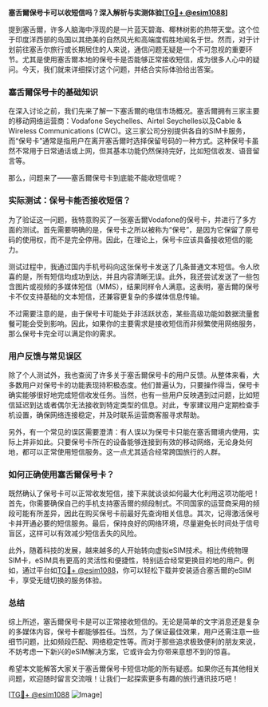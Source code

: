 **塞舌爾保号卡可以收短信吗？深入解析与实测体验[[TG💪+ @esim1088](https://t.me/s/esim1088)]**

提到塞舌爾，许多人脑海中浮现的是一片蓝天碧海、椰林树影的热带天堂。这个位于印度洋西部的岛国以其绝美的自然风光和高端度假胜地闻名于世。然而，对于计划前往塞舌尔旅行或长期居住的人来说，通信问题无疑是一个不可忽视的重要环节。尤其是使用塞舌爾本地的保号卡是否能够正常接收短信，成为很多人心中的疑问。今天，我们就来详细探讨这个问题，并结合实际体验给出答案。

### 塞舌爾保号卡的基础知识

在深入讨论之前，我们先来了解一下塞舌爾的电信市场概况。塞舌爾拥有三家主要的移动网络运营商：Vodafone Seychelles、Airtel Seychelles以及Cable & Wireless Communications (CWC)。这三家公司分别提供各自的SIM卡服务，而“保号卡”通常是指用户在离开塞舌爾时选择保留号码的一种方式。这种保号卡虽然不常用于日常通话或上网，但其基本功能仍然保持完好，比如短信收发、语音留言等。

那么，问题来了——塞舌爾保号卡到底能不能收短信呢？

### 实际测试：保号卡能否接收短信？

为了验证这一问题，我特意购买了一张塞舌爾Vodafone的保号卡，并进行了多方面的测试。首先需要明确的是，保号卡之所以被称为“保号”，是因为它保留了原号码的使用权，而不是完全停用。因此，在理论上，保号卡应该具备接收短信的能力。

测试过程中，我通过国内手机号码向这张保号卡发送了几条普通文本短信。令人欣喜的是，所有短信均成功到达，并且内容清晰无误。此外，我还尝试发送了一些包含图片或视频的多媒体短信（MMS），结果同样令人满意。这表明，塞舌爾的保号卡不仅支持基础的文本短信，还兼容更复杂的多媒体信息传输。

不过需要注意的是，由于保号卡可能处于非活跃状态，某些高级功能如数据流量套餐可能会受到影响。因此，如果你的主要需求是接收短信而非频繁使用网络服务，那么保号卡完全可以满足你的需求。

### 用户反馈与常见误区

除了个人测试外，我也查阅了许多关于塞舌爾保号卡的用户反馈。从整体来看，大多数用户对保号卡的功能表现持积极态度。他们普遍认为，只要操作得当，保号卡确实能够很好地完成短信收发任务。当然，也有一些用户反映遇到过问题，比如短信延迟到达或者偶尔无法接收到特定类型的信息。对此，专家建议用户定期检查手机设置，确保网络连接稳定，并及时联系运营商客服寻求帮助。

另外，有一个常见的误区需要澄清：有人误以为保号卡只能在塞舌爾境内使用，实际上并非如此。只要保号卡所在的设备能够连接到有效的移动网络，无论身处何地，都可以正常使用短信服务。这一点尤其适合经常跨国旅行的人群。

### 如何正确使用塞舌爾保号卡？

既然确认了保号卡可以正常收发短信，接下来就谈谈如何最大化利用这项功能吧！首先，你需要确保自己的手机支持塞舌爾的频段制式。不同国家的运营商采用的频段可能有所差异，因此在购买保号卡前最好先查询相关信息。其次，记得激活保号卡并开通必要的短信服务。最后，保持良好的网络环境，尽量避免长时间处于信号盲区，这样可以有效减少短信丢失的风险。

此外，随着科技的发展，越来越多的人开始转向虚拟eSIM技术。相比传统物理SIM卡，eSIM具有更高的灵活性和便捷性，特别适合经常更换目的地的用户。例如，通过平台如[TG💪+ @esim1088](https://t.me/s/esim1088)，你可以轻松下载并安装适合塞舌爾的eSIM卡，享受无缝切换的服务体验。

### 总结

综上所述，塞舌爾保号卡是可以正常接收短信的。无论是简单的文字消息还是复杂的多媒体内容，保号卡都能够胜任。当然，为了保证最佳效果，用户还需注意一些细节问题，比如频段匹配、网络稳定性等。而对于那些追求极致便利的朋友来说，不妨考虑一下新兴的eSIM解决方案，它或许会为你带来意想不到的惊喜。

希望本文能解答大家关于塞舌爾保号卡短信功能的所有疑惑。如果你还有其他相关问题，欢迎随时留言交流哦！让我们一起探索更多有趣的旅行通讯技巧吧！

[[TG💪+ @esim1088](https://t.me/s/esim1088) ![Image](https://i.postimg.cc/4NQfJmqS/Snipaste-2025-05-13-00-14-12.png)]